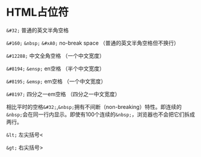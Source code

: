 # HTML占位符


`&#32;` 普通的英文半角空格

`&#160;`  `&nbsp;`  `&#xA0;`  no-break space （普通的英文半角空格但不换行）

`&#12288;` 中文全角空格 （一个中文宽度）

`&#8194;`  `&ensp;`  en空格 （半个中文宽度）

`&#8195;`  `&emsp;`  em空格 （一个中文宽度）

`&#8197;` 四分之一em空格 （四分之一中文宽度）

相比平时的空格`&#32;`,`&nbsp;`拥有不间断（non-breaking）特性。即连续的`&nbsp;`会在同一行内显示。即使有100个连续的`&nbsp;`，浏览器也不会把它们拆成两行。

`&lt;` 左尖括号<

`&gt;` 右尖括号>